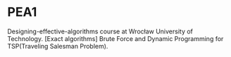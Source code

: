 # PEA1
Designing-effective-algorithms course at Wrocław University of Technology.
[Exact algorithms]
Brute Force and Dynamic Programming for TSP(Traveling Salesman Problem).


